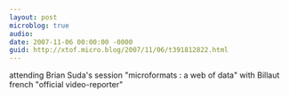 ```yaml
---
layout: post
microblog: true
audio: 
date: 2007-11-06 00:00:00 -0000
guid: http://xtof.micro.blog/2007/11/06/t391812822.html
---
```

attending Brian Suda's session "microformats : a web of data" with Billaut french "official video-reporter"
